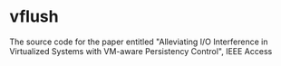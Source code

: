 # vflush

The source code for the paper entitled "Alleviating I/O Interference in Virtualized Systems with VM-aware Persistency Control", IEEE Access
